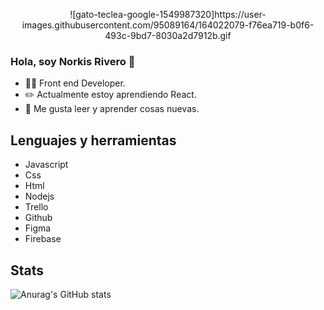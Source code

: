 <p align="center">
![gato-teclea-google-1549987320]https://user-images.githubusercontent.com/95089164/164022079-f76ea719-b0f6-493c-9bd7-8030a2d7912b.gif</p>



### Hola, soy Norkis Rivero 👋

- 👩‍💻 Front end Developer.
- ✏️ Actualmente estoy aprendiendo React.
- 📖 Me gusta leer y aprender cosas nuevas. 

## Lenguajes y herramientas
- Javascript
- Css
- Html
- Nodejs
- Trello
- Github
- Figma
- Firebase

## Stats

![Anurag's GitHub stats](https://github-readme-stats.vercel.app/api?username=NorkisRivero&show_icons=true&theme=radical)




